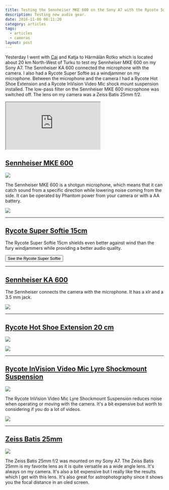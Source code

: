```yaml
---
title: Testing the Sennheiser MKE 600 on the Sony A7 with the Rycote Super Softie.
description: Testing new audio gear.
date: 2016-11-06 06:11:20
category: articles
tags:
  - articles
  - cameras
layout: post
---
```

Yesterday I went with <a href="http://caide.kuvat.fi/" rel="nofollow">Caj</a> and Katja to Härmälän Rotko which is located about 20 km North-West of Turku to test my Sennheiser MKE 600 on my Sony A7. The Sennheiser KA 600 connected the microphone with the camera. I also had a Rycote Super Softie as a windjammer on my microphone. Between the microphone and the camera I had a Rycote Hot Shoe Extension and a Rycote InVision Video Mic shock mount suspension installed. The low-pass filter on the Sennheiser MKE 600 microphone was switched off. The lens on my camera was a Zeiss Batis 25mm f/2.

<div class="embed-responsive embed-responsive-16by9">
    <iframe class="embed-responsive-item" src="https://www.youtube.com/embed/VFlNWCauFbc"></iframe>
</div>



<!--more-->

<h2><a href="http://amzn.to/2fn8WwS" target="_blank" rel="nofollow">Sennheiser MKE 600</a></h2>
<a target="_blank"  href="https://www.amazon.com/gp/product/B00B0YPAYQ/ref=as_li_tl?ie=UTF8&camp=1789&creative=9325&creativeASIN=B00B0YPAYQ&linkCode=as2&tag=hikeve-20&linkId=3389c96ef87b43ef0de14f18afc2d686" rel="nofollow"><img border="0" src="//ws-na.amazon-adsystem.com/widgets/q?_encoding=UTF8&MarketPlace=US&ASIN=B00B0YPAYQ&ServiceVersion=20070822&ID=AsinImage&WS=1&Format=_SL250_&tag=hikeve-20" ></a><img src="//ir-na.amazon-adsystem.com/e/ir?t=hikeve-20&l=am2&o=1&a=B00B0YPAYQ" width="1" height="1" border="0" alt="" style="border:none !important; margin:0px !important;" />

The Sennheiser MKE 600 is a shotgun microphone, which means that it can catch sound from a specific direction while lowering noise coming from the side. It can be operated by Phantom power from your camera or with a AA battery.

<a href="http://amzn.to/2fn8WwS" rel="nofollow"><img src="http://www.hikeventures.com/buy.gif"></a>

---

<h2><a href="http://amzn.to/2gx0Wwi" target="_blank" rel="nofollow">Rycote Super Softie 15cm</a></h2>

The Rycote Super Softie 15cm shields even better against wind than the fury windjammers while providing a better audio quality.

<a href="http://amzn.to/2gx0Wwi" rel="nofollow"><button class="btn btn-danger">See the Rycote Super Softie</button></a>

---

<h2><a href="http://amzn.to/2fn8WwS" target="_blank" rel="nofollow">Sennheiser KA 600</a></h2>
The Sennheiser connects the camera with the microphone. It has a xlr and a 3.5 mm jack.

<a href="http://amzn.to/2fn8WwS" rel="nofollow"><img src="http://www.hikeventures.com/buy.gif"></a>

---

<h2><a href="http://amzn.to/2fn8WwS" target="_blank" rel="nofollow">Rycote Hot Shoe Extension 20 cm</a></h2>
<a target="_blank"  href="https://www.amazon.com/gp/product/B00MHS75TC/ref=as_li_tl?ie=UTF8&camp=1789&creative=9325&creativeASIN=B00MHS75TC&linkCode=as2&tag=hikeve-20&linkId=0bf570b79b8244cf734b39544773ccd3" rel="nofollow"><img border="0" src="//ws-na.amazon-adsystem.com/widgets/q?_encoding=UTF8&MarketPlace=US&ASIN=B00MHS75TC&ServiceVersion=20070822&ID=AsinImage&WS=1&Format=_SL250_&tag=hikeve-20" ></a><img src="//ir-na.amazon-adsystem.com/e/ir?t=hikeve-20&l=am2&o=1&a=B00MHS75TC" width="1" height="1" border="0" alt="" style="border:none !important; margin:0px !important;" />

<a href="http://amzn.to/2fn8WwS" rel="nofollow"><img src="http://www.hikeventures.com/buy.gif"></a>

---

<h2><a href="http://amzn.to/2epq9n9" target="_blank" rel="nofollow">
Rycote InVision Video Mic Lyre Shockmount Suspension</a></h2>
<a target="_blank"  href="https://www.amazon.com/gp/product/B002YN87TC/ref=as_li_tl?ie=UTF8&camp=1789&creative=9325&creativeASIN=B002YN87TC&linkCode=as2&tag=hikeve-20&linkId=32b3aaa5cf04c463b3db060b221f8428" rel="nofollow"><img border="0" src="//ws-na.amazon-adsystem.com/widgets/q?_encoding=UTF8&MarketPlace=US&ASIN=B002YN87TC&ServiceVersion=20070822&ID=AsinImage&WS=1&Format=_SL250_&tag=hikeve-20" ></a><img src="//ir-na.amazon-adsystem.com/e/ir?t=hikeve-20&l=am2&o=1&a=B002YN87TC" width="1" height="1" border="0" alt="" style="border:none !important; margin:0px !important;" />

The Rycote InVision Video Mic Lyre Shockmount Suspension reduces noise when operating or moving with the camera. It's a bit expensive but worth to considering if you do a lot of videos.

<a href="http://amzn.to/2epq9n9" rel="nofollow"><img src="http://www.hikeventures.com/buy.gif"></a>

---

<h2><a href="http://amzn.to/2eB0laV" target="_blank" rel="nofollow">Zeiss Batis 25mm</a></h2>
<a target="_blank"  href="https://www.amazon.com/gp/product/B00WIHXBK4/ref=as_li_tl?ie=UTF8&camp=1789&creative=9325&creativeASIN=B00WIHXBK4&linkCode=as2&tag=hikeve-20&linkId=c2396885fe754df985f86cf6f4855629" rel="nofollow"><img border="0" src="//ws-na.amazon-adsystem.com/widgets/q?_encoding=UTF8&MarketPlace=US&ASIN=B00WIHXBK4&ServiceVersion=20070822&ID=AsinImage&WS=1&Format=_SL250_&tag=hikeve-20" ></a><img src="//ir-na.amazon-adsystem.com/e/ir?t=hikeve-20&l=am2&o=1&a=B00WIHXBK4" width="1" height="1" border="0" alt="" style="border:none !important; margin:0px !important;" />

The Zeiss Batis 25mm f/2 was mounted on my Sony A7. The Zeiss Batis 25mm is my favorite lens as it is quite versatile as a wide angle lens. It's always on my camera. It's also a bit expensive but I really like the results which I get with this lens. It's also great for astrophotography since it shows you the focal distance in an oled screen.
